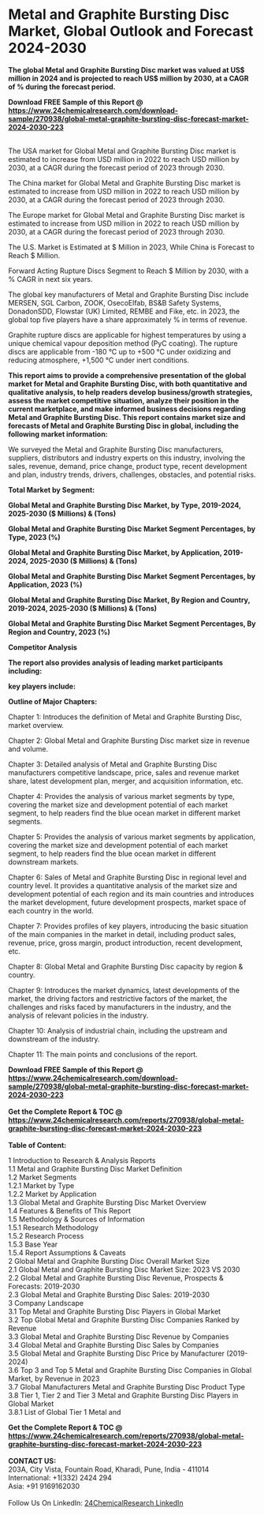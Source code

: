 <h1>Metal and Graphite Bursting Disc Market, Global Outlook and Forecast 2024-2030</h1><p><strong>The global Metal and Graphite Bursting Disc market was valued at US$ million in 2024 and is projected to reach US$ million by 2030, at a CAGR of % during the forecast period.</strong></p><p>
</p><p></p><div><b>Download FREE Sample of this Report @ 
            <a href="https://www.24chemicalresearch.com/download-sample/270938/global-metal-graphite-bursting-disc-forecast-market-2024-2030-223">
            https://www.24chemicalresearch.com/download-sample/270938/global-metal-graphite-bursting-disc-forecast-market-2024-2030-223</a></b></div><br><p>
</p><p>The USA market for Global Metal and Graphite Bursting Disc market is estimated to increase from USD million in 2022 to reach USD million by 2030, at a CAGR during the forecast period of 2023 through 2030.</p><p>
</p><p>The China market for Global Metal and Graphite Bursting Disc market is estimated to increase from USD million in 2022 to reach USD million by 2030, at a CAGR during the forecast period of 2023 through 2030.</p><p>
</p><p>The Europe market for Global Metal and Graphite Bursting Disc market is estimated to increase from USD million in 2022 to reach USD million by 2030, at a CAGR during the forecast period of 2023 through 2030.</p><p>
</p><p>The U.S. Market is Estimated at $ Million in 2023, While China is Forecast to Reach $ Million.</p><p>
Forward Acting Rupture Discs Segment to Reach $ Million by 2030, with a % CAGR in next six years.</p><p>
The global key manufacturers of Metal and Graphite Bursting Disc include MERSEN, SGL Carbon, ZOOK, OsecoElfab, BS&amp;B Safety Systems, DonadonSDD, Flowstar (UK) Limited, REMBE and Fike, etc. in 2023, the global top five players have a share approximately % in terms of revenue.</p><p>
Graphite rupture discs are applicable for highest temperatures by using a unique chemical vapour deposition method (PyC coating). The rupture discs are applicable from -180 °C up to +500 °C under oxidizing and reducing atmosphere, +1,500 °C under inert conditions.</p><p>
<strong>This report aims to provide a comprehensive presentation of the global market for Metal and Graphite Bursting Disc, with both quantitative and qualitative analysis, to help readers develop business/growth strategies, assess the market competitive situation, analyze their position in the current marketplace, and make informed business decisions regarding Metal and Graphite Bursting Disc. This report contains market size and forecasts of Metal and Graphite Bursting Disc in global, including the following market information:</strong></p><p>
</p><p>
</p><p>We surveyed the Metal and Graphite Bursting Disc manufacturers, suppliers, distributors and industry experts on this industry, involving the sales, revenue, demand, price change, product type, recent development and plan, industry trends, drivers, challenges, obstacles, and potential risks.</p><p>
<strong>Total Market by Segment:</strong></p><p>
<strong>Global Metal and Graphite Bursting Disc Market, by Type, 2019-2024, 2025-2030 ($ Millions) &amp; (Tons)</strong></p><p>
<strong>Global Metal and Graphite Bursting Disc Market Segment Percentages, by Type, 2023 (%)</strong></p><p>
</p><p>
<strong>Global Metal and Graphite Bursting Disc Market, by Application, 2019-2024, 2025-2030 ($ Millions) &amp; (Tons)</strong></p><p>
<strong>Global Metal and Graphite Bursting Disc Market Segment Percentages, by Application, 2023 (%)</strong></p><p>
</p><p>
<strong>Global Metal and Graphite Bursting Disc Market, By Region and Country, 2019-2024, 2025-2030 ($ Millions) &amp; (Tons)</strong></p><p>
<strong>Global Metal and Graphite Bursting Disc Market Segment Percentages, By Region and Country, 2023 (%)</strong></p><p>
</p><p>
<strong>Competitor Analysis</strong></p><p>
<strong>The report also provides analysis of leading market participants including:</strong></p><p>
</p><p>
<strong>key players include:</strong></p><p>
</p><p>
<strong>Outline of Major Chapters:</strong></p><p>
</p><p>Chapter 1: Introduces the definition of Metal and Graphite Bursting Disc, market overview.</p><p>
Chapter 2: Global Metal and Graphite Bursting Disc market size in revenue and volume.</p><p>
Chapter 3: Detailed analysis of Metal and Graphite Bursting Disc manufacturers competitive landscape, price, sales and revenue market share, latest development plan, merger, and acquisition information, etc.</p><p>
Chapter 4: Provides the analysis of various market segments by type, covering the market size and development potential of each market segment, to help readers find the blue ocean market in different market segments.</p><p>
Chapter 5: Provides the analysis of various market segments by application, covering the market size and development potential of each market segment, to help readers find the blue ocean market in different downstream markets.</p><p>
Chapter 6: Sales of Metal and Graphite Bursting Disc in regional level and country level. It provides a quantitative analysis of the market size and development potential of each region and its main countries and introduces the market development, future development prospects, market space of each country in the world.</p><p>
Chapter 7: Provides profiles of key players, introducing the basic situation of the main companies in the market in detail, including product sales, revenue, price, gross margin, product introduction, recent development, etc.</p><p>
Chapter 8: Global Metal and Graphite Bursting Disc capacity by region &amp; country.</p><p>
Chapter 9: Introduces the market dynamics, latest developments of the market, the driving factors and restrictive factors of the market, the challenges and risks faced by manufacturers in the industry, and the analysis of relevant policies in the industry.</p><p>
Chapter 10: Analysis of industrial chain, including the upstream and downstream of the industry.</p><p>
Chapter 11: The main points and conclusions of the report.</p><div><b>Download FREE Sample of this Report @ 
            <a href="https://www.24chemicalresearch.com/download-sample/270938/global-metal-graphite-bursting-disc-forecast-market-2024-2030-223">
            https://www.24chemicalresearch.com/download-sample/270938/global-metal-graphite-bursting-disc-forecast-market-2024-2030-223</a></b></div><br><div><b>Get the Complete Report & TOC @ 
            <a href="https://www.24chemicalresearch.com/reports/270938/global-metal-graphite-bursting-disc-forecast-market-2024-2030-223">
            https://www.24chemicalresearch.com/reports/270938/global-metal-graphite-bursting-disc-forecast-market-2024-2030-223</a></b></div><br>
            <b>Table of Content:</b><p>1 Introduction to Research & Analysis Reports<br />
    1.1 Metal and Graphite Bursting Disc Market Definition<br />
    1.2 Market Segments<br />
        1.2.1 Market by Type<br />
        1.2.2 Market by Application<br />
    1.3 Global Metal and Graphite Bursting Disc Market Overview<br />
    1.4 Features & Benefits of This Report<br />
    1.5 Methodology & Sources of Information<br />
        1.5.1 Research Methodology<br />
        1.5.2 Research Process<br />
        1.5.3 Base Year<br />
        1.5.4 Report Assumptions & Caveats<br />
2 Global Metal and Graphite Bursting Disc Overall Market Size<br />
    2.1 Global Metal and Graphite Bursting Disc Market Size: 2023 VS 2030<br />
    2.2 Global Metal and Graphite Bursting Disc Revenue, Prospects & Forecasts: 2019-2030<br />
    2.3 Global Metal and Graphite Bursting Disc Sales: 2019-2030<br />
3 Company Landscape<br />
    3.1 Top Metal and Graphite Bursting Disc Players in Global Market<br />
    3.2 Top Global Metal and Graphite Bursting Disc Companies Ranked by Revenue<br />
    3.3 Global Metal and Graphite Bursting Disc Revenue by Companies<br />
    3.4 Global Metal and Graphite Bursting Disc Sales by Companies<br />
    3.5 Global Metal and Graphite Bursting Disc Price by Manufacturer (2019-2024)<br />
    3.6 Top 3 and Top 5 Metal and Graphite Bursting Disc Companies in Global Market, by Revenue in 2023<br />
    3.7 Global Manufacturers Metal and Graphite Bursting Disc Product Type<br />
    3.8 Tier 1, Tier 2 and Tier 3 Metal and Graphite Bursting Disc Players in Global Market<br />
        3.8.1 List of Global Tier 1 Metal and </p><div><b>Get the Complete Report & TOC @ 
            <a href="https://www.24chemicalresearch.com/reports/270938/global-metal-graphite-bursting-disc-forecast-market-2024-2030-223">
            https://www.24chemicalresearch.com/reports/270938/global-metal-graphite-bursting-disc-forecast-market-2024-2030-223</a></b></div><br><b>CONTACT US:</b><br>
            203A, City Vista, Fountain Road, Kharadi, Pune, India - 411014<br>
            International: +1(332) 2424 294<br>
            Asia: +91 9169162030 <br><br>
            Follow Us On LinkedIn: <a href="https://www.linkedin.com/company/24chemicalresearch/">24ChemicalResearch LinkedIn</a>